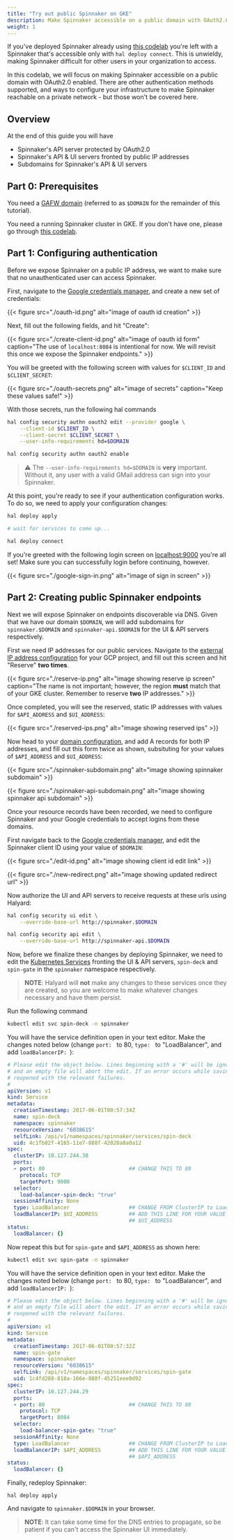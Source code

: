 ```yaml
---
title: "Try out public Spinnaker on GKE"
description: Make Spinnaker accessible on a public domain with OAuth2.0 enabled.
weight: 1
---
```


If you've deployed Spinnaker already using [this
codelab](/docs/setup/quickstart/halyard-gke) you're left with a Spinnaker that's accessible only with `hal deploy connect`. This is unwieldy, making Spinnaker
difficult for other users in your organization to access.

In this codelab, we will focus on making Spinnaker accessible on a public
domain with OAuth2.0 enabled. There are other authentication methods supported,
and ways to configure your infrastructure to make Spinnaker reachable on a
private network - but those won't be covered here.

## Overview

At the end of this guide you will have

* Spinnaker's API server protected by OAuth2.0
* Spinnaker's API & UI servers fronted by public IP addresses
* Subdomains for Spinnaker's API & UI servers

## Part 0: Prerequisites

You need a [GAFW domain](https://admin.google.com) (referred to as `$DOMAIN`
for the remainder of this tutorial).

You need a running Spinnaker cluster in GKE. If you don't have one, please go
through [this codelab](/docs/setup/quickstart/halyard-gke).

## Part 1: Configuring authentication

Before we expose Spinnaker on a public IP address, we want to make sure that no
unauthenticated user can access Spinnaker.

First, navigate to the [Google credentials
manager](https://console.developers.google.com/apis/credentials), and create a
new set of credentials:

{{< figure src="./oauth-id.png" alt="image of oauth id creation" >}}

Next, fill out the following fields, and hit "Create":

{{< figure src="./create-client-id.png" alt="image of oauth id form" caption="The use of `localhost:8084` is intentional for now. We will revisit this once we expose the Spinnaker endpoints." >}}

You will be greeted with the following screen with values for `$CLIENT_ID` and
`$CLIENT_SECRET`:

{{< figure src="./oauth-secrets.png" alt="image of secrets" caption="Keep these values safe!" >}}

With those secrets, run the following hal commands

```bash
hal config security authn oauth2 edit --provider google \
    --client-id $CLIENT_ID \
    --client-secret $CLIENT_SECRET \
    --user-info-requirements hd=$DOMAIN

hal config security authn oauth2 enable
```

> :warning: The `--user-info-requirements hd=$DOMAIN` is __very__ important.
> Without it, any user with a valid GMail address can sign into your Spinnaker.

At this point, you're ready to see if your authentication configuration
works. To do so, we need to apply your configuration changes:

```bash
hal deploy apply

# wait for services to come up...

hal deploy connect
```

If you're greeted with the following login screen on
[localhost:9000](http://localhost:9000) you're all set! Make sure you can
successfully login before continuing, however.

{{< figure src="./google-sign-in.png" alt="image of sign in screen" >}}

## Part 2: Creating public Spinnaker endpoints

Next we will expose Spinnaker on endpoints discoverable via DNS. Given that we
have our domain `$DOMAIN`, we will add subdomains for `spinnaker.$DOMAIN`
and `spinnaker-api.$DOMAIN` for the UI & API servers respectively.

First we need IP addresses for our public services. Navigate to the [external IP
address configuration](https://console.cloud.google.com/networking/addresses)
for your GCP project, and fill out this screen and hit "Reserve" __two times__.

{{< figure src="./reserve-ip.png" alt="image showing reserve ip screen" caption="The name is not important; however, the region __must__ match that of your GKE cluster. Remember to reserve __two__ IP addresses." >}}

Once completed, you will see the reserved, static IP addresses with values for
`$API_ADDRESS` and `$UI_ADDRESS`:

{{< figure src="./reserved-ips.png" alt="image showing reserved ips" >}}

Now head to your [domain configuration](https://domains.google.com), and add A
records for both IP addresses, and fill out this form twice as shown,
subsituting for your values of `$API_ADDRESS` and `$UI_ADDRESS`:

{{< figure src="./spinnaker-subdomain.png" alt="image showing spinnaker subdomain" >}}

{{< figure src="./spinnaker-api-subdomain.png" alt="image showing spinnaker api subdomain" >}}

Once your resource records have been recorded, we need to configure Spinnaker
and your Google credentials to accept logins from these domains.

First navigate back to the [Google credentials
manager](https://console.developers.google.com/apis/credentials), and edit the
Spinnaker client ID using your value of `$DOMAIN`:

{{< figure src="./edit-id.png" alt="image showing client id edit link" >}}

{{< figure src="./new-redirect.png" alt="image showing updated redirect url" >}}

Now authorize the UI and API servers to receive requests at these urls using
Halyard:

```bash
hal config security ui edit \
    --override-base-url http://spinnaker.$DOMAIN

hal config security api edit \
    --override-base-url http://spinnaker-api.$DOMAIN
```

Now, before we finalize these changes by deploying Spinnaker, we need to edit
the [Kubernetes
Services](https://kubernetes.io/docs/concepts/services-networking/service/)
fronting the UI & API servers, `spin-deck` and `spin-gate` in the `spinnaker`
namespace respectively.

> __NOTE__: Halyard will __not__ make any changes to these services once they
> are created, so you are welcome to make whatever changes necessary and have
> them persist.

Run the following command

```bash
kubectl edit svc spin-deck -n spinnaker
```

You will have the service definition open in your text editor. Make the changes
noted below (change `port: ` to 80, `type: ` to "LoadBalancer", and add
`loadBalancerIP: `):

```yaml
# Please edit the object below. Lines beginning with a '#' will be ignored,
# and an empty file will abort the edit. If an error occurs while saving this file will be
# reopened with the relevant failures.
#
apiVersion: v1
kind: Service
metadata:
  creationTimestamp: 2017-06-01T00:57:34Z
  name: spin-deck
  namespace: spinnaker
  resourceVersion: "6038615"
  selfLink: /api/v1/namespaces/spinnaker/services/spin-deck
  uid: 4c1fb82f-4165-11e7-888f-42020a8a0a12
spec:
  clusterIP: 10.127.244.30
  ports:
  - port: 80                           ## CHANGE THIS TO 80
    protocol: TCP
    targetPort: 9000
  selector:
    load-balancer-spin-deck: "true"
  sessionAffinity: None
  type: LoadBalancer                   ## CHANGE FROM ClusterIP to LoadBalancer
  loadBalancerIP: $UI_ADDRESS          ## ADD THIS LINE FOR YOUR VALUE OF
                                       ## $UI_ADDRESS
status:
  loadBalancer: {}
```

Now repeat this but for `spin-gate` and `$API_ADDRESS` as shown here:

```bash
kubectl edit svc spin-gate -n spinnaker
```

You will have the service definition open in your text editor. Make the changes
noted below (change `port: ` to 80, `type: ` to "LoadBalancer", and add
`loadBalancerIP: `):

```yaml
# Please edit the object below. Lines beginning with a '#' will be ignored,
# and an empty file will abort the edit. If an error occurs while saving this file will be
# reopened with the relevant failures.
#
apiVersion: v1
kind: Service
metadata:
  creationTimestamp: 2017-06-01T00:57:32Z
  name: spin-gate
  namespace: spinnaker
  resourceVersion: "6038615"
  selfLink: /api/v1/namespaces/spinnaker/services/spin-gate
  uid: 1c4fd288-818a-166e-888f-45251eee0d92
spec:
  clusterIP: 10.127.244.29
  ports:
  - port: 80                           ## CHANGE THIS TO 80
    protocol: TCP
    targetPort: 8084
  selector:
    load-balancer-spin-gate: "true"
  sessionAffinity: None
  type: LoadBalancer                   ## CHANGE FROM ClusterIP to LoadBalancer
  loadBalancerIP: $API_ADDRESS         ## ADD THIS LINE FOR YOUR VALUE OF
                                       ## $API_ADDRESS
status:
  loadBalancer: {}
```

Finally, redeploy Spinnaker:

```
hal deploy apply
```

And navigate to `spinnaker.$DOMAIN` in your browser.

> __NOTE__: It can take some time for the DNS entries to propagate, so be
> patient if you can't access the Spinnaker UI immediately.
